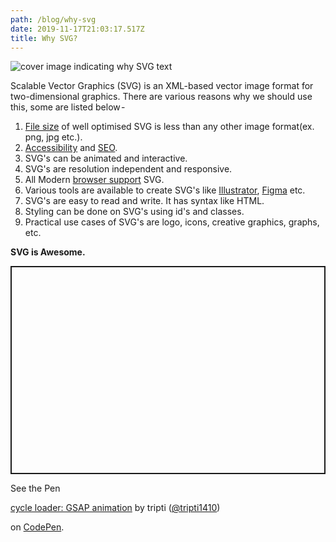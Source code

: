 ```yaml
---
path: /blog/why-svg
date: 2019-11-17T21:03:17.517Z
title: Why SVG?
---
```

![cover image indicating why SVG text](/assets/still-jpg-1000x420-.jpg)

Scalable Vector Graphics (SVG) is an XML-based vector image format for two-dimensional graphics. There are various reasons why we should use this, some are listed below - 

1. [File size](https://www.sitepoint.com/gif-png-jpg-which-one-to-use/) of well optimised SVG is less than any other image format(ex. png, jpg etc.).
2. [Accessibility](https://simplyaccessible.com/article/7-solutions-svgs/) and [SEO](https://css-tricks.com/accessible-svgs/).
3. SVG's can be animated and interactive. 
4. SVG's are resolution independent and responsive.
5. All Modern [browser support](https://caniuse.com/#search=svg) SVG.
6. Various tools are available to create SVG's like [Illustrator](https://www.adobe.com/in/products/illustrator/free-trial-download.html), [Figma](https://www.figma.com/) etc.
7. SVG's are easy to read and write. It has syntax like HTML. 
8. Styling can be done on SVG's using id's and classes. 
9. Practical use cases of SVG's are logo, icons, creative graphics, graphs, etc.

**SVG is Awesome.**  

<p class="codepen" data-height="333" data-theme-id="default" data-default-tab="html,result" data-user="tripti1410" data-slug-hash="dBLEar" style="height: 333px; box-sizing: border-box; display: flex; align-items: center; justify-content: center; border: 2px solid; margin: 1em 0; padding: 1em;" data-pen-title="cycle loader: GSAP animation">

  <span>See the Pen <a href="https://codepen.io/tripti1410/pen/dBLEar">

  cycle loader: GSAP animation</a> by tripti (<a href="https://codepen.io/tripti1410">@tripti1410</a>)

  on <a href="https://codepen.io">CodePen</a>.</span>

</p>

<script async src="https://static.codepen.io/assets/embed/ei.js"></script>
